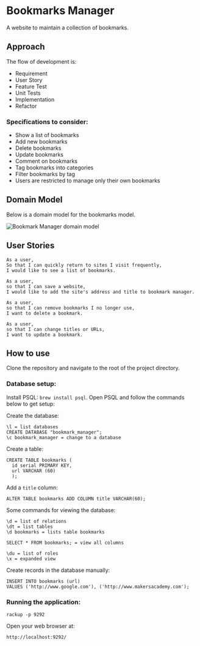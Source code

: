 # Bookmarks Manager

A website to maintain a collection of bookmarks.

## Approach

The flow of development is:

- Requirement
- User Story
- Feature Test
- Unit Tests
- Implementation
- Refactor

### Specifications to consider:

* Show a list of bookmarks
* Add new bookmarks 
* Delete bookmarks
* Update bookmarks
* Comment on bookmarks
* Tag bookmarks into categories
* Filter bookmarks by tag
* Users are restricted to manage only their own bookmarks

## Domain Model

Below is a domain model for the bookmarks model.

![Bookmark Manager domain model](./images/bookmark_manager_1.png)

## User Stories

```
As a user,
So that I can quickly return to sites I visit frequently,
I would like to see a list of bookmarks.
```

```
As a user,
so that I can save a website,
I would like to add the site's address and title to bookmark manager.
```

```
As a user,
so that I can remove bookmarks I no longer use,
I want to delete a bookmark.
```

```
As a user,
so that I can change titles or URLs,
I want to update a bookmark.
```

## How to use

Clone the repository and navigate to the root of the project directory.

### Database setup:

Install PSQL: `brew install psql`. Open PSQL and follow the commands below to get setup:

Create the database:
```
\l = list databases
CREATE DATABASE "bookmark_manager";
\c bookmark_manager = change to a database
```

Create a table:
```
CREATE TABLE bookmarks (
  id serial PRIMARY KEY,
  url VARCHAR (60)
  );
```

Add a `title` column:
```
ALTER TABLE bookmarks ADD COLUMN title VARCHAR(60);
```

Some commands for viewing the database:
```
\d = list of relations
\dt = list tables
\d bookmarks = lists table bookmarks

SELECT * FROM bookmarks; = view all columns

\du = list of roles
\x = expanded view
```

Create records in the database manually:
```
INSERT INTO bookmarks (url)
VALUES ('http://www.google.com'), ('http://www.makersacademy.com');
```

### Running the application:  
`rackup -p 9292`  

Open your web browser at:  

`http://localhost:9292/`